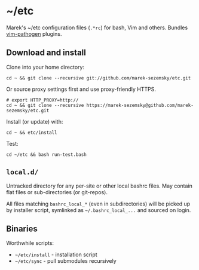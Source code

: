 ~/etc
=====

Marek's ~/etc configuration files (`.*rc`) for bash, Vim and others. Bundles [vim-pathogen](https://github.com/tpope/vim-pathogen) plugins.


Download and install
--------------------

Clone into your home directory:

    cd ~ && git clone --recursive git://github.com/marek-sezemsky/etc.git

Or source proxy settings first and use proxy-friendly HTTPS.

    # export HTTP_PROXY=http://
    cd ~ && git clone --recursive https://marek-sezemsky@github.com/marek-sezemsky/etc.git

Install (or update) with:

    cd ~ && etc/install

Test:

    cd ~/etc && bash run-test.bash


`local.d/`
----------

Untracked directory for any per-site or other local bashrc files. May contain flat files or sub-directories (or git-repos).

All files matching `bashrc_local_*` (even in subdirectories) will be picked up by installer script, symlinked as `~/.bashrc_local_...` and sourced on login.


Binaries
--------

Worthwhile scripts:

* `~/etc/install` - installation script
* `~/etc/sync` - pull submodules recursively



